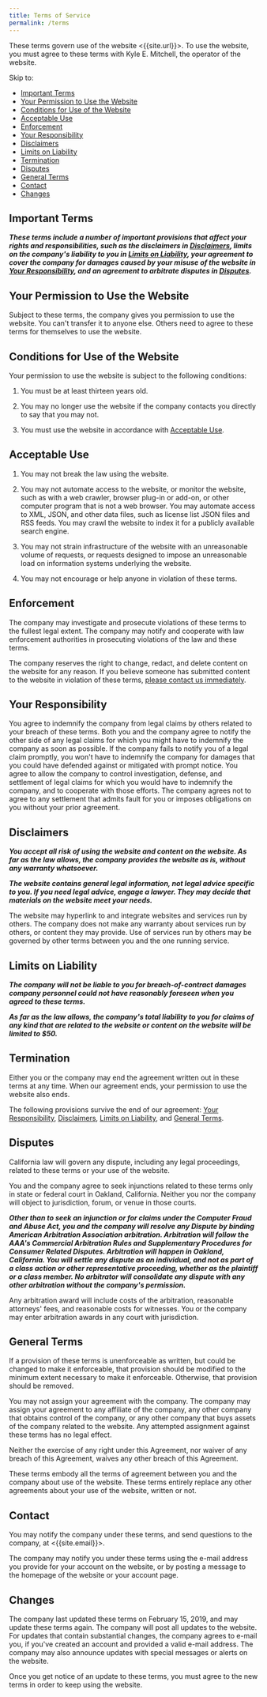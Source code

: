 ```yaml
---
title: Terms of Service
permalink: /terms
---
```


These terms govern use of the website <{{site.url}}>.  To use the website, you must agree to these terms with Kyle E. Mitchell, the operator of the website.

Skip to:

- [Important Terms](#important-terms)
- [Your Permission to Use the Website](#your-permission-to-use-the-website)
- [Conditions for Use of the Website](#conditions-for-use-of-the-website)
- [Acceptable Use](#acceptable-use)
- [Enforcement](#enforcement)
- [Your Responsibility](#your-responsibility)
- [Disclaimers](#disclaimers)
- [Limits on Liability](#limits-on-liability)
- [Termination](#termination)
- [Disputes](#disputes)
- [General Terms](#general-terms)
- [Contact](#contact)
- [Changes](#changes)

## Important Terms

***These terms include a number of important provisions that affect your rights and responsibilities, such as the disclaimers in [Disclaimers](#disclaimers), limits on the company's liability to you in [Limits on Liability](#limits-on-liability), your agreement to cover the company for damages caused by your misuse of the website in [Your Responsibility](#responsibility), and an agreement to arbitrate disputes in [Disputes](#disputes).***

## Your Permission to Use the Website

Subject to these terms, the company gives you permission to use the website.  You can't transfer it to anyone else.  Others need to agree to these terms for themselves to use the website.

## Conditions for Use of the Website

Your permission to use the website is subject to the following conditions:

1.  You must be at least thirteen years old.

2.  You may no longer use the website if the company contacts you directly to say that you may not.

3.  You must use the website in accordance with [Acceptable Use](#acceptable-use).

## Acceptable Use

1.  You may not break the law using the website.

2.  You may not automate access to the website, or monitor the website, such as with a web crawler, browser plug-in or add-on, or other computer program that is not a web browser.  You may automate access to XML, JSON, and other data files, such as license list JSON files and RSS feeds.  You may crawl the website to index it for a publicly available search engine.

3. You may not strain infrastructure of the website with an unreasonable volume of requests, or requests designed to impose an unreasonable load on information systems underlying the website.

4. You may not encourage or help anyone in violation of these terms.

## Enforcement

The company may investigate and prosecute violations of these terms to the fullest legal extent.  The company may notify and cooperate with law enforcement authorities in prosecuting violations of the law and these terms.

The company reserves the right to change, redact, and delete content on the website for any reason.  If you believe someone has submitted content to the website in violation of these terms, [please contact us immediately](#contact).

## Your Responsibility

You agree to indemnify the company from legal claims by others related to your breach of these terms.  Both you and the company agree to notify the other side of any legal claims for which you might have to indemnify the company as soon as possible.  If the company fails to notify you of a legal claim promptly, you won't have to indemnify the company for damages that you could have defended against or mitigated with prompt notice.  You agree to allow the company to control investigation, defense, and settlement of legal claims for which you would have to indemnify the company, and to cooperate with those efforts.  The company agrees not to agree to any settlement that admits fault for you or imposes obligations on you without your prior agreement.

## Disclaimers

***You accept all risk of using the website and content on the website.  As far as the law allows, the company provides the website as is, without any warranty whatsoever.***

***The website contains general legal information, not legal advice specific to you.  If you need legal advice, engage a lawyer.  They may decide that materials on the website meet your needs.***

The website may hyperlink to and integrate websites and services run by others.  The company does not make any warranty about services run by others, or content they may provide.  Use of services run by others may be governed by other terms between you and the one running service.

## Limits on Liability

***The company will not be liable to you for breach-of-contract damages company personnel could not have reasonably foreseen when you agreed to these terms.***

***As far as the law allows, the company's total liability to you for claims of any kind that are related to the website or content on the website will be limited to $50.***

## Termination

Either you or the company may end the agreement written out in these terms at any time.  When our agreement ends, your permission to use the website also ends.

The following provisions survive the end of our agreement: [Your Responsibility](#responsibility), [Disclaimers](#disclaimers), [Limits on Liability](#limits-on-liability), and [General Terms](#general).

## Disputes

California law will govern any dispute, including any legal proceedings, related to these terms or your use of the website.

You and the company agree to seek injunctions related to these terms only in state or federal court in Oakland, California.  Neither you nor the company will object to jurisdiction, forum, or venue in those courts.

***Other than to seek an injunction or for claims under the Computer Fraud and Abuse Act, you and the company will resolve any Dispute by binding American Arbitration Association arbitration.  Arbitration will follow the AAA's Commercial Arbitration Rules and Supplementary Procedures for Consumer Related Disputes.  Arbitration will happen in Oakland, California.  You will settle any dispute as an individual, and not as part of a class action or other representative proceeding, whether as the plaintiff or a class member.  No arbitrator will consolidate any dispute with any other arbitration without the company's permission.***

Any arbitration award will include costs of the arbitration, reasonable attorneys' fees, and reasonable costs for witnesses.  You or the company may enter arbitration awards in any court with jurisdiction.

## General Terms

If a provision of these terms is unenforceable as written, but could be changed to make it enforceable, that provision should be modified to the minimum extent necessary to make it enforceable.  Otherwise, that provision should be removed.

You may not assign your agreement with the company.  The company may assign your agreement to any affiliate of the company, any other company that obtains control of the company, or any other company that buys assets of the company related to the website.  Any attempted assignment against these terms has no legal effect.

Neither the exercise of any right under this Agreement, nor waiver of any breach of this Agreement, waives any other breach of this Agreement.

These terms embody all the terms of agreement between you and the company about use of the website.  These terms entirely replace any other agreements about your use of the website, written or not.

## Contact

You may notify the company under these terms, and send questions to the company, at <{{site.email}}>.

The company may notify you under these terms using the e-mail address you provide for your account on the website, or by posting a message to the homepage of the website or your account page.

## Changes

The company last updated these terms on February 15, 2019, and may update these terms again.  The company will post all updates to the website.  For updates that contain substantial changes, the company agrees to e-mail you, if you've created an account and provided a valid e-mail address.  The company may also announce updates with special messages or alerts on the website.

Once you get notice of an update to these terms, you must agree to the new terms in order to keep using the website.
